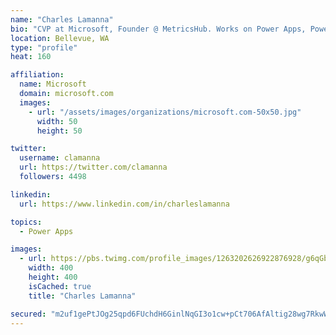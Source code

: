 ```yaml
---
name: "Charles Lamanna"
bio: "CVP at Microsoft, Founder @ MetricsHub. Works on Power Apps, Power Automate, Power Virtual Agent, Common Data Service and Dynamics 365."
location: Bellevue, WA
type: "profile"
heat: 160

affiliation:
  name: Microsoft
  domain: microsoft.com
  images:
    - url: "/assets/images/organizations/microsoft.com-50x50.jpg"
      width: 50
      height: 50

twitter:
  username: clamanna
  url: https://twitter.com/clamanna
  followers: 4498

linkedin:
  url: https://www.linkedin.com/in/charleslamanna

topics:
  - Power Apps

images:
  - url: https://pbs.twimg.com/profile_images/1263202626922876928/g6qGbHZ-_400x400.jpg
    width: 400
    height: 400
    isCached: true
    title: "Charles Lamanna"

secured: "m2uf1gePtJOg25qpd6FUchdH6GinlNqGI3o1cw+pCt706AfAltig28wg7RkwWI8Ynjfg7VaryaC3DXmMFQK0eAcKaHP9hfebb1NfPx5C0dAQNnKCtxX9Lezv9yu549UtxQOf7PUNGDEYqQpWpw7q+nmRAwpvM/w4u8ZbG7PmdaTrLWdTtGcjN56kpFKpW7rhzNp7tohENfR5Wl1o1V/QBq75R5cD0d8dRMkd27FMvk16F/5fa5R3380nMKH7Bi7HB+XibCKeFUK9jASRqIvUX2CRGty0J0gYxguomMCpcpBJObIUL68f+1K868Mp8uuqFbiGGIwxpuKpDqZgwt5VXKlG95L0e5L6YF0pLZG34HZO787t9PX/6PBNSqFpvJBfIyusV5b95me4xxF2/s95eJLYHMSspaKBfH+rIWxtQY0=;NhXPpn3wBS1pFHUq4iCksA=="
---
```


